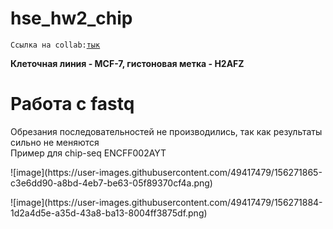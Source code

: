 # hse_hw2_chip

`Ссылка на collab:`[`тык`](https://colab.research.google.com/drive/15yqaeBRjJE4pPHaeUDoNF7mg2k2FfBWe?usp=sharing)  

**Клеточная линия - MCF-7, гистоновая метка - H2AFZ**  
# Работа с fastq
Обрезания последовательностей не производились, так как результаты сильно не меняются  
Пример для chip-seq ENCFF002AYT  

<p float="left">
![image](https://user-images.githubusercontent.com/49417479/156271865-c3e6dd90-a8bd-4eb7-be63-05f89370cf4a.png)
</p>
<p float="left">
 ![image](https://user-images.githubusercontent.com/49417479/156271884-1d2a4d5e-a35d-43a8-ba13-8004ff3875df.png)
</p>


